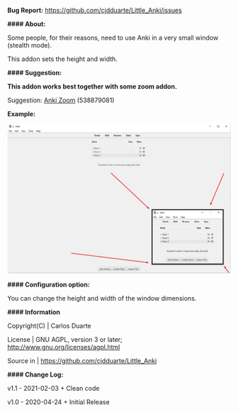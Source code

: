 <b>Bug Report:</b> https://github.com/cjdduarte/Little_Anki/issues

<b>#### About:</b>

Some people, for their reasons, need to use Anki in a very small window (stealth mode).

This addon sets the height and width.

<b>#### Suggestion:</b>

<b>This addon works best together with some zoom addon.</b>

Suggestion: <a href="https://ankiweb.net/shared/info/538879081">Anki Zoom</a> (538879081)

<b>Example:</b>

<img src="https://github.com/cjdduarte/Little_Anki/blob/master/Little_Anki.jpg" alt="Little_Anki">


<b>#### Configuration option:</b>

You can change the height and width of the window dimensions.

<b>#### Information</b>

Copyright(C)	| Carlos Duarte

License 		| GNU AGPL, version 3 or later; http://www.gnu.org/licenses/agpl.html

Source in 	| https://github.com/cjdduarte/Little_Anki

<b> #### Change Log:</b>

v1.1 - 2021-02-03 	+ Clean code

v1.0 - 2020-04-24	+ Initial Release